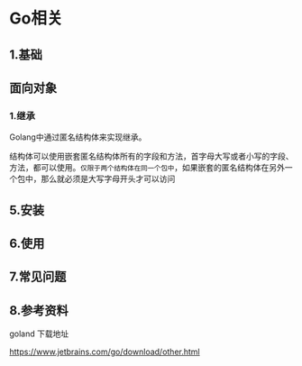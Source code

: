 # Go相关

## 1.基础

## 面向对象

### 1.继承

Golang中通过匿名结构体来实现继承。

结构体可以使用嵌套匿名结构体所有的字段和方法，首字母大写或者小写的字段、方法，都可以使用。`仅限于两个结构体在同一个包中`，如果嵌套的匿名结构体在另外一个包中，那么就必须是大写字母开头才可以访问



## 5.安装

## 6.使用

## 7.常见问题

## 8.参考资料

goland 下载地址

https://www.jetbrains.com/go/download/other.html